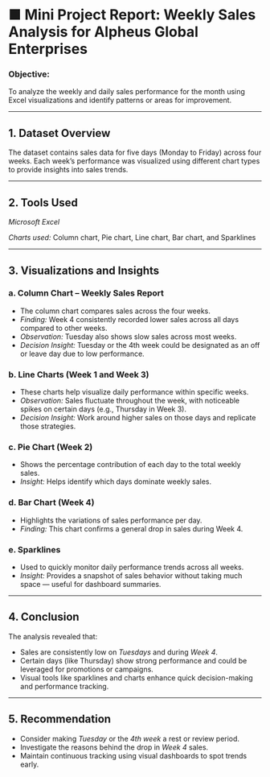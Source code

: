 # ■ Mini Project Report: Weekly Sales Analysis for Alpheus Global Enterprises

### Objective:
To analyze the weekly and daily sales performance for the month using Excel visualizations and identify patterns or areas for improvement.

---

## 1. Dataset Overview
The dataset contains sales data for five days (Monday to Friday) across four weeks. Each week’s performance was visualized using different chart types to provide insights into sales trends.

---

## 2. Tools Used
*Microsoft Excel*

*Charts used:* Column chart, Pie chart, Line chart, Bar chart, and Sparklines

---

## 3. Visualizations and Insights

### a. Column Chart – Weekly Sales Report
- The column chart compares sales across the four weeks.  
- *Finding:* Week 4 consistently recorded lower sales across all days compared to other weeks.  
- *Observation:* Tuesday also shows slow sales across most weeks.  
- *Decision Insight:* Tuesday or the 4th week could be designated as an off or leave day due to low performance.  

### b. Line Charts (Week 1 and Week 3)
- These charts help visualize daily performance within specific weeks.  
- *Observation:* Sales fluctuate throughout the week, with noticeable spikes on certain days (e.g., Thursday in Week 3).  
- *Decision Insight:* Work around higher sales on those days and replicate those strategies.  

### c. Pie Chart (Week 2)
- Shows the percentage contribution of each day to the total weekly sales.  
- *Insight:* Helps identify which days dominate weekly sales.  

### d. Bar Chart (Week 4)
- Highlights the variations of sales performance per day.  
- *Finding:* This chart confirms a general drop in sales during Week 4.  

### e. Sparklines
- Used to quickly monitor daily performance trends across all weeks.  
- *Insight:* Provides a snapshot of sales behavior without taking much space — useful for dashboard summaries.  

---

## 4. Conclusion
The analysis revealed that:
- Sales are consistently low on *Tuesdays* and during *Week 4*.  
- Certain days (like Thursday) show strong performance and could be leveraged for promotions or campaigns.  
- Visual tools like sparklines and charts enhance quick decision-making and performance tracking.  

---

## 5. Recommendation
- Consider making *Tuesday* or the *4th week* a rest or review period.  
- Investigate the reasons behind the drop in *Week 4* sales.  
- Maintain continuous tracking using visual dashboards to spot trends early.
